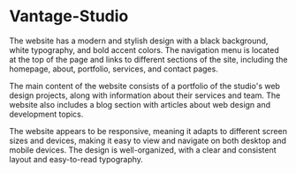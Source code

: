 # Vantage-Studio
The website has a modern and stylish design with a black background, white typography, and bold accent colors. The navigation menu is located at the top of the page and links to different sections of the site, including the homepage, about, portfolio, services, and contact pages.

The main content of the website consists of a portfolio of the studio's web design projects, along with information about their services and team. The website also includes a blog section with articles about web design and development topics.

The website appears to be responsive, meaning it adapts to different screen sizes and devices, making it easy to view and navigate on both desktop and mobile devices. The design is well-organized, with a clear and consistent layout and easy-to-read typography.
